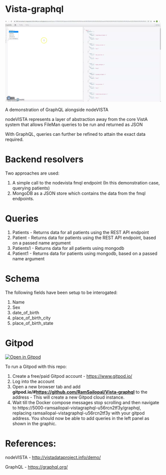 # Vista-graphql

![Alt text](vista-graphql.webp?raw=true "Graphql")

A demonstration of GraphQL alongside nodeVISTA

nodeVISTA represents a layer of abstraction away from the core VistA system that allows FileMan queries to be run and returned as JSON

With GraphQL, queries can further be refined to attain the exact data required.

# Backend resolvers

Two approaches are used:

1) A simple call to the nodevista fmql endpoint (In this demonstration case, querying patients)
2) MongoDB as a JSON store which contains the data from the fmql endpoints.

# Queries

1) Patients - Returns data for all patients using the REST API endpoint
2) Patient - Returns data for patients using the REST API endpoint, based on a passed name argument
3) Patients1 - Returns data for all patients using mongodb 
4) Patient1 - Returns data for patients using mongodb, based on a passed name argument

# Schema

The following fields have been setup to be interogated:

1) Name
2) Sex
3) date_of_birth
4) place_of_birth_city
5) place_of_birth_state

# Gitpod

[![Open in Gitpod](https://gitpod.io/button/open-in-gitpod.svg)](https://gitpod.io/#https://github.com/RamSailopal/Vista-graphql)

To run a Gitpod with this repo:

1) Create a free/paid Gitpod account - https://www.gitpod.io/
2) Log into the account
3) Open a new browser tab and add **gitpod.io/#https://github.com/RamSailopal/Vista-graphql** to the address - This will create a new Gitpod cloud instance.
4) Wait till the Docker compose messages stop scrolling and then navigate to https://5000-ramsailopal-vistagraphql-u56rcn2tf3y/graphql, replacing ramsailopal-vistagraphql-u56rcn2tf3y with your gitpod address. You should now be able to add queries in the left panel as shown in the graphic.

# References:

nodeVISTA - http://vistadataproject.info/demo/

GraphQL - https://graphql.org/
